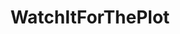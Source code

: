 ---
title: WatchItForThePlot
crosslinks:
- livven
- BrasilOnReddit
- YeOldeNudes
- BiggerThanYouThought
- ShowMeYourTits
- ActressSexScenes
- extramile
- AskReddit
- CasualJiggles
- argentina
- ghostnipples
- KellyBrook
- karengillan
- TTDSWAD
- NudityReviews
- torpedotits
- moviescirclejerk
- GifCollages
- showmeyourtits
- StripGIF
---